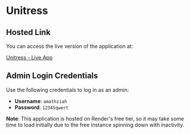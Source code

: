 # Unitress

## Hosted Link

You can access the live version of the application at:

[Unitress - Live App](https://unitress-5.onrender.com/login)

## Admin Login Credentials

Use the following credentials to log in as an admin:

- **Username**: `amathziah`
- **Password**: `12345qwert`

**Note**: This application is hosted on Render's free tier, so it may take some time to load initially due to the free instance spinning down with inactivity.
